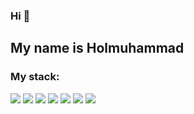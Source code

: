 ### Hi 👋
## My name is Holmuhammad

### My stack:
<img src="https://img.shields.io/badge/HTML5-orange?style=for-the-badge&logo=html5&logoColor=white"/> <img src="https://img.shields.io/badge/CSS3-blue?style=for-the-badge&logo=css3&logoColor=white"/> <img src="https://img.shields.io/badge/SCSS-pink?style=for-the-badge&logo=sass&logoColor=white"/> <img src="https://img.shields.io/badge/Bootstrap-violet?style=for-the-badge&logo=Bootstrap&logoColor=white"/> <img src="https://img.shields.io/badge/JavaScript-f6ea09?style=for-the-badge&logo=JavaScript&logoColor=black"/>
<img src="https://img.shields.io/badge/React-8ae8ff?style=for-the-badge&logo=react&logoColor=black"/> <img src="https://img.shields.io/badge/TypeScript-3178C6?style=for-the-badge&logo=TypeScript&logoColor=white"/>
